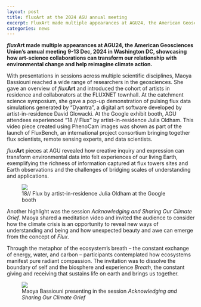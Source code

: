 ```yaml
---
layout: post
title: fluxArt at the 2024 AGU annual meeting
excerpt: FluxArt made multiple appearances at AGU24, the American Geosciences Union’s annual meeting 9-13 Dec, 2024 in Washington DC, showcasing how art-science collaborations can transform our relationship with environmental change and help reimagine climate action.
categories: news
---
```


<b><i>flux</i><b>Art</b> made multiple appearances at AGU24, the American Geosciences Union’s annual meeting 9-13 Dec, 2024 in Washington DC, showcasing how art-science collaborations can transform our relationship with environmental change and help reimagine climate action.</b>

With presentations in sessions across multiple scientific disciplines, Maoya Bassiouni reached a wide range of researchers in the geosciences. She gave an overview of <i>flux</i><b>Art</b> and introduced the cohort of artists in residence and collaborators at the FLUXNET townhall. At the catchment science symposium, she gave a pop-up demonstration of pulsing flux data simulations generated by “Dyantra”, a digital art software developed by artist-in-residence David Glowacki. At the Google exhibit booth, AGU attendees experienced “18 // Flux” by artist-in-residence Julia Oldham. This video piece created using PhenoCam images was shown as part of the launch of FluxBench, an international project consortium bringing together flux scientists, remote sensing experts, and data scientists. 

<i>flux</i><b>Art</b> pieces at AGU revealed how creative inquiry and expression can transform environmental data into felt experiences of our living Earth, exemplifying the richness of information captured at flux towers sites and Earth observations and the challenges of bridging scales of understanding and applications.

<figure>
	<img src="https://fluxnetart.github.io/images/agu_julia.png">
  <figcaption> 18// Flux by artist-in-residence Julia Oldham at the Google booth</figcaption>
</figure>

Another highlight was the session <i>Acknowledging and Sharing Our Climate Grief</i>. Maoya shared a meditation video and invited the audience to consider how the climate crisis is an opportunity to reveal new ways of understanding and being and how unexpected beauty and awe can emerge from the concept of <i>Flux</i>. 

Through the metaphor of the ecosystem’s breath – the constant exchange of energy, water, and carbon – participants contemplated how ecosystems manifest pure radiant compassion. The invitation was to dissolve the boundary of self and the biosphere and experience <i>Breath</i>, the constant giving and receiving that sustains life on earth and brings us together.

<figure>
	<img src="https://fluxnetart.github.io/images/agu_maoya.png">
  <figcaption>Maoya Bassiouni presenting in the session <i>Acknowledging and Sharing Our Climate Grief</i></figcaption>
</figure>
